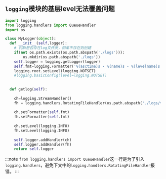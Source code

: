 ## `logging`模块的基层level无法覆盖问题

```python {12}
import logging
from logging.handlers import QueueHandler
import os

class MyLogger(object):
  def __init__(self,logger):
    # 判断是否存在log文件夹，如果不存在则创建
    if(not os.path.exists(os.path.abspath('./logs'))):
        os.mkdir(os.path.abspath('./logs'))
    self.logger = logging.getLogger(logger)
    self.fmt=logging.Formatter('%(asctime)s - %(name)s - %(levelname)s -%(message)s ')
    logging.root.setLevel(logging.NOTSET)
    #logging.basicConfig(level=logging.NOTSET)
 
 
  def getlog(self):
 
    ch=logging.StreamHandler()
    fh = logging.handlers.RotatingFileHandler(os.path.abspath('./logs/test.log'), maxBytes=20000, backupCount=5)
 
    ch.setFormatter(self.fmt)
    fh.setFormatter(self.fmt)
 
    ch.setLevel(logging.INFO)
    fh.setLevel(logging.INFO)
 
    self.logger.addHandler(ch)
    self.logger.addHandler(fh)
    return self.logger
```

:::note
`from logging.handlers import QueueHandler`这一行是为了引入`logging.handlers`，避免下文中的`logging.handlers.RotatingFileHandler`报错。
:::